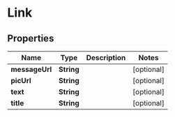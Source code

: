 

# Link


## Properties

| Name | Type | Description | Notes |
|------------ | ------------- | ------------- | -------------|
|**messageUrl** | **String** |  |  [optional] |
|**picUrl** | **String** |  |  [optional] |
|**text** | **String** |  |  [optional] |
|**title** | **String** |  |  [optional] |



